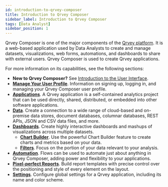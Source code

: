 ```yaml
---
id: introduction-to-qrvey-composer
title: Introduction to Qrvey Composer
sidebar_label: Introduction to Qrvey Composer
tags: [Data Analyst]
sidebar_position: 1
---
```


<div style={{textAlign: "justify"}}>

Qrvey Composer is one of the major components of the [Qrvey platform](../getting-started/intro-to-qrvey.md). It is a web-based application used by Data Analysts to create and manage datasets, visualizations, web forms, automations, and dashboards to share with external users. Qrvey Composer is used to create Qrvey applications. 

For more information on its capabilities, see the following sections:

* **New to Qrvey Composer?** See [Introduction to the User Interface](../composer/introduction-to-user-interface.md).
* **[Manage Your User Profile](../composer/user-profile/managing-your-profile.md)**. Information on signing up, logging in, and managing your Qrvey Composer user profile. 
* **[Applications](../composer/applications/overview-of-applications.md)**. A Qrvey application is a self-contained analytics project that can be used directly, shared, distributed, or embedded into other software applications. 
* **[Data](../composer/data/introduction-to-data-in-qrvey.md)**. Create a connection to a wide range of cloud-based and on-premise data stores, document databases, columnar databases, REST APIs, JSON and CSV data files, and more.
* **[Dashboards](../composer/dashboards/overview-of-dashboards.md)**. Create highly interactive dashboards and mashups of visualizations across multiple datasets. 
  * **[Chart Builder](../composer/charts/overview-of-chart-builder.md)**. Use the powerful Chart Builder feature to create charts and metrics based on your data. 
  * **[Filters](../composer/filters/overview-of-filters.md)**. Focus on the portion of your data relevant to your analysis. 
* **[Automation](../composer/automation/overview-of-automation.md)**. Flows can be used to automate just about anything in Qrvey Composer, adding power and flexibility to your applications.
* **[Pixel-perfect Reports](../composer/reports/overview-of-pixel-perfect-reports.md)**. Build report templates with precise control over the positioning and style of every element on the layout.
* **[Settings](../composer/settings/overview-of-settings.md)**. Configure global settings for a Qrvey application, including its name and color scheme. 


</div>
